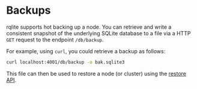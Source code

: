 # Backups

rqlite supports hot backing up a node. You can retrieve and write a consistent snapshot of the underlying SQLite database to a file via a HTTP `GET` request to the endpoint `/db/backup`.

For example, using `curl`, you could retrieve a backup as follows:

```bash
curl localhost:4001/db/backup -o bak.sqlite3
```

This file can then be used to restore a node (or cluster) using the [restore API](https://github.com/rqlite/rqlite/blob/master/DOC/RESTORE_FROM_SQLITE.md).
